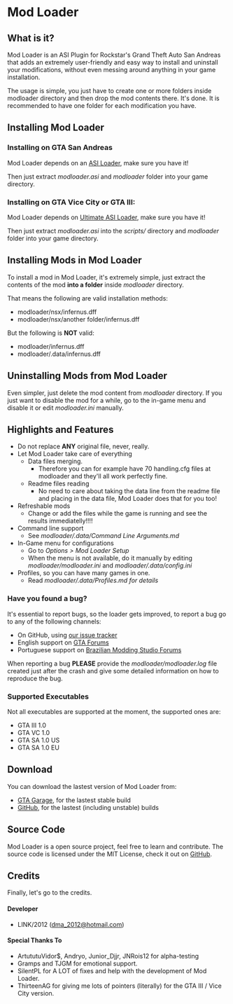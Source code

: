 Mod Loader
==================

## What is it?

Mod Loader is an ASI Plugin for Rockstar's Grand Theft Auto San Andreas that adds an extremely user-friendly and easy way to install and uninstall your modifications, without even messing around anything in your game installation.

The usage is simple, you just have to create one or more folders inside modloader directory and then drop the mod contents there. It's done.
It is recommended to have one folder for each modification you have.

## Installing Mod Loader

### Installing on GTA San Andreas

  Mod Loader depends on an [ASI Loader](http://www.gtagarage.com/mods/show.php?id=21709), make sure you have it!

  Then just extract *modloader.asi* and *modloader* folder into your game directory.

### Installing on GTA Vice City or GTA III:

  Mod Loader depends on [Ultimate ASI Loader](https://github.com/ThirteenAG/Ultimate-ASI-Loader/releases), make sure you have it!

  Then just extract *modloader.asi* into the *scripts/* directory and *modloader* folder into your game directory.


## Installing Mods in Mod Loader

To install a mod in Mod Loader, it's extremely simple, just extract the contents of the mod **into a folder** inside *modloader* directory.

That means the following are valid installation methods:

 + modloader/nsx/infernus.dff
 + modloader/nsx/another folder/infernus.dff

But the following is **NOT** valid:

 - modloader/infernus.dff 
 - modloader/.data/infernus.dff


## Uninstalling Mods from Mod Loader

Even simpler, just delete the mod content from *modloader* directory.
If you just want to disable the mod for a while, go to the in-game menu and disable it or edit *modloader.ini* manually. 

## Highlights and Features

- Do not replace **ANY** original file, never, really.
- Let Mod Loader take care of everything
    + Data files merging.
        * Therefore you can for example have 70 handling.cfg files at modloader and they'll all work perfectly fine.
    + Readme files reading
        * No need to care about taking the data line from the readme file and placing in the data file, Mod Loader does that for you too!
- Refreshable mods
    + Change or add the files while the game is running and see the results immediatelly!!!!
- Command line support
    + See *modloader/.data/Command Line Arguments.md*
- In-Game menu for configurations
    + Go to *Options > Mod Loader Setup*
    + When the menu is not available, do it manually by editing *modloader/modloader.ini* and *modloader/.data/config.ini*
- Profiles, so you can have many games in one.
    + Read *modloader/.data/Profiles.md for details*

### Have you found a bug?

It's essential to report bugs, so the loader gets improved, to report a bug go to any of the following channels:

 * On GitHub, using [our issue tracker](https://github.com/thelink2012/sa-modloader/issues)
 * English support on [GTA Forums](http://gtaforums.com/topic/669520-sarel-mod-loader/)
 * Portuguese support on [Brazilian Modding Studio Forums](http://brmodstudio.forumeiros.com/t3591-mod-loader-topico-oficial)

When reporting a bug **PLEASE** provide the *modloader/modloader.log* file created just after the crash and give some detailed information on how to reproduce the bug.

### Supported Executables

Not all executables are supported at the moment, the supported ones are:

 + GTA III 1.0
 + GTA VC 1.0
 + GTA SA 1.0 US
 + GTA SA 1.0 EU

## Download

You can download the lastest version of Mod Loader from:

 * [GTA Garage](http://www.gtagarage.com/mods/show.php?id=25377), for the lastest stable build
 * [GitHub](https://github.com/thelink2012/modloader/releases), for the lastest (including unstable) builds

## Source Code

Mod Loader is a open source project, feel free to learn and contribute.
The source code is licensed under the MIT License, check it out on [GitHub](https://github.com/thelink2012/modloader/).

## Credits

Finally, let's go to the credits.

#### Developer
  * LINK/2012 (<dma_2012@hotmail.com>)

#### Special Thanks To
  * ArtututuVidor$, Andryo, Junior_Djjr, JNRois12 for alpha-testing
  * Gramps and TJGM for emotional support.
  * SilentPL for A LOT of fixes and help with the development of Mod Loader.
  * ThirteenAG for giving me lots of pointers (literally) for the GTA III / Vice City version.
